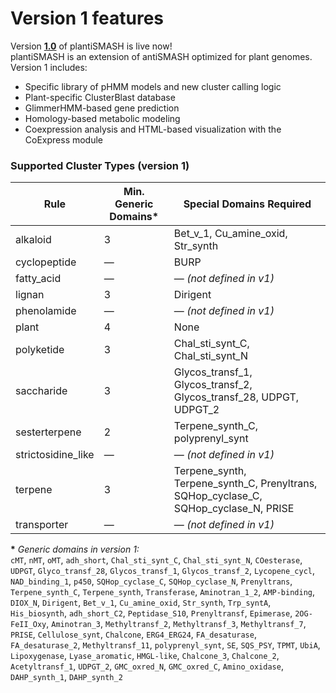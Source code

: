 # Version 1 features 

Version [**1.0**](https://github.com/plantismash/plantismash/tree/main) of plantiSMASH is live now!  
plantiSMASH is an extension of antiSMASH optimized for plant genomes. Version 1 includes: 

- Specific library of pHMM models and new cluster calling logic
- Plant-specific ClusterBlast database
- GlimmerHMM-based gene prediction
- Homology-based metabolic modeling
- Coexpression analysis and HTML-based visualization with the CoExpress module

### Supported Cluster Types (version 1)

| Rule               | Min. Generic Domains* | Special Domains Required                                                    |
|--------------------|-----------------------|-----------------------------------------------------------------------------|
| alkaloid           | 3                     | Bet_v_1, Cu_amine_oxid, Str_synth                                           |
| cyclopeptide       | —                     | BURP                                                                        |
| fatty_acid         | —                     | — *(not defined in v1)*                                                     |
| lignan             | 3                     | Dirigent                                                                    |
| phenolamide        | —                     | — *(not defined in v1)*                                                     |
| plant              | 4                     | None                                                                        |
| polyketide         | 3                     | Chal_sti_synt_C, Chal_sti_synt_N                                            |
| saccharide         | 3                     | Glycos_transf_1, Glycos_transf_2, Glycos_transf_28, UDPGT, UDPGT_2          |
| sesterterpene      | 2                     | Terpene_synth_C, polyprenyl_synt                                            |
| strictosidine_like | —                     | — *(not defined in v1)*                                                     |
| terpene            | 3                     | Terpene_synth, Terpene_synth_C, Prenyltrans, SQHop_cyclase_C, SQHop_cyclase_N, PRISE |
| transporter        | —                     | — *(not defined in v1)*                                                     |

**\*** *Generic domains in version 1:*  
`cMT`, `nMT`, `oMT`, `adh_short`, `Chal_sti_synt_C`, `Chal_sti_synt_N`, `COesterase`, `UDPGT`, `Glyco_transf_28`, `Glycos_transf_1`, `Glycos_transf_2`, `Lycopene_cycl`, `NAD_binding_1`, `p450`, `SQHop_cyclase_C`, `SQHop_cyclase_N`, `Prenyltrans`, `Terpene_synth_C`, `Terpene_synth`, `Transferase`, `Aminotran_1_2`, `AMP-binding`, `DIOX_N`, `Dirigent`, `Bet_v_1`, `Cu_amine_oxid`, `Str_synth`, `Trp_syntA`, `His_biosynth`, `adh_short_C2`, `Peptidase_S10`, `Prenyltransf`, `Epimerase`, `2OG-FeII_Oxy`, `Aminotran_3`, `Methyltransf_2`, `Methyltransf_3`, `Methyltransf_7`, `PRISE`, `Cellulose_synt`, `Chalcone`, `ERG4_ERG24`, `FA_desaturase`, `FA_desaturase_2`, `Methyltransf_11`, `polyprenyl_synt`, `SE`, `SQS_PSY`, `TPMT`, `UbiA`, `Lipoxygenase`, `Lyase_aromatic`, `HMGL-like`, `Chalcone_3`, `Chalcone_2`, `Acetyltransf_1`, `UDPGT_2`, `GMC_oxred_N`, `GMC_oxred_C`, `Amino_oxidase`, `DAHP_synth_1`, `DAHP_synth_2`
